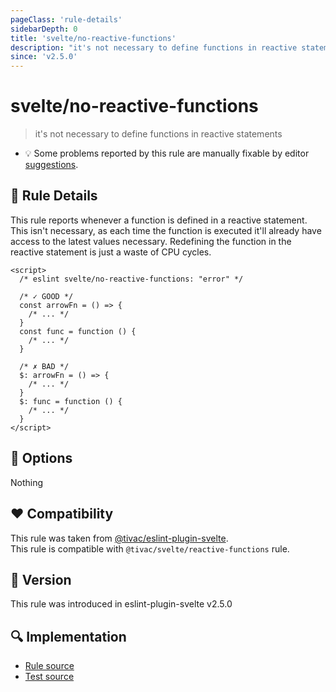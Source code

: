 ```yaml
---
pageClass: 'rule-details'
sidebarDepth: 0
title: 'svelte/no-reactive-functions'
description: "it's not necessary to define functions in reactive statements"
since: 'v2.5.0'
---
```


# svelte/no-reactive-functions

> it's not necessary to define functions in reactive statements

- :bulb: Some problems reported by this rule are manually fixable by editor [suggestions](https://eslint.org/docs/developer-guide/working-with-rules#providing-suggestions).

## :book: Rule Details

This rule reports whenever a function is defined in a reactive statement. This isn't necessary, as each time the function is executed it'll already have access to the latest values necessary. Redefining the function in the reactive statement is just a waste of CPU cycles.

<ESLintCodeBlock>

<!--eslint-skip-->

```svelte
<script>
  /* eslint svelte/no-reactive-functions: "error" */

  /* ✓ GOOD */
  const arrowFn = () => {
    /* ... */
  }
  const func = function () {
    /* ... */
  }

  /* ✗ BAD */
  $: arrowFn = () => {
    /* ... */
  }
  $: func = function () {
    /* ... */
  }
</script>
```

</ESLintCodeBlock>

## :wrench: Options

Nothing

## :heart: Compatibility

This rule was taken from [@tivac/eslint-plugin-svelte].  
This rule is compatible with `@tivac/svelte/reactive-functions` rule.

[@tivac/eslint-plugin-svelte]: https://github.com/tivac/eslint-plugin-svelte/

## :rocket: Version

This rule was introduced in eslint-plugin-svelte v2.5.0

## :mag: Implementation

- [Rule source](https://github.com/sveltejs/eslint-plugin-svelte/blob/main/src/rules/no-reactive-functions.ts)
- [Test source](https://github.com/sveltejs/eslint-plugin-svelte/blob/main/tests/src/rules/no-reactive-functions.ts)
